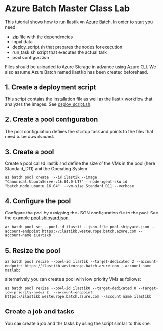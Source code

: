 # Azure Batch Master Class Lab #

This tutorial shows how to run Ilastik on Azure Batch. In order to start you need:
- zip file with the dependencies
- input data
- deploy_script.sh that prepares the nodes for execution
- run_task.sh script that executes the actual task
- pool configuration 

Files should be uploaded to Azure Storage in advance using Azure CLI. We also assume Azure Batch named ilastikb has been created beforehand.

## 1. Create a deployment script  
This script contains the installation file as well as the Ilastik workflow that analyzes the images.
See [deploy_script.sh](deploy_script.sh).

## 2. Create a pool configuration 

The pool configuration defines the startup task and points to the files that need to be downloaded.

## 3. Create a pool

Create a pool called ilastik  and define the size of the VMs in the pool (here Standard_D11) and the Operating System

```az batch pool create  --id ilastik --image "Canonical:UbuntuServer:16.04.0-LTS" --node-agent-sku-id "batch.node.ubuntu 16.04"  --vm-size Standard_D11 --verbose```

## 4. Configure the pool

Configure the pool by assigning the JSON configuration file to the pool. See the example [pool-shipyard.json](pool-shipyard.json).

``` az batch pool set --pool-id ilastik --json-file pool-shipyard.json --account-endpoint https://ilastikb.westeurope.batch.azure.com --account-name ilastikb ```

## 5. Resize the pool

```az batch pool resize --pool-id ilastik --target-dedicated 2 --account-endpoint https://ilastikb.westeurope.batch.azure.com --account-name matlabb```

alternatively you can create a pool with low priority VMs as follows:

```az batch pool resize --pool-id ilastik0 --target-dedicated 0 --target-low-priority-nodes 2  --account-endpoint https://ilastikb.westeurope.batch.azure.com --account-name ilastikb```

## Create a job and tasks

You can create a job and the tasks by using the script similar to this one.




